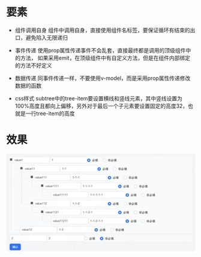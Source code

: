 # 要素
* 组件调用自身
组件中调用自身，直接使用组件名标签，要保证循环有结束的出口，避免陷入无限递归
* 事件传递
使用prop属性传递事件不会乱套，直接最终都是调用的顶级组件中的方法，
如果采用emit，在顶级组件中有自定义方法，但是在组件内部绑定的方法不好定义

* 数据传递
同事件传递一样，不要使用v-model，而是采用prop属性传递修改数据的函数

* css样式
subtree中的tree-item要设置横线和竖线元素，其中竖线设置为100%高度且都向上偏移，另外对于最后一个子元素要设置固定的高度32，也就是一行tree-item的高度

# 效果
![最终效果](./tree.png)